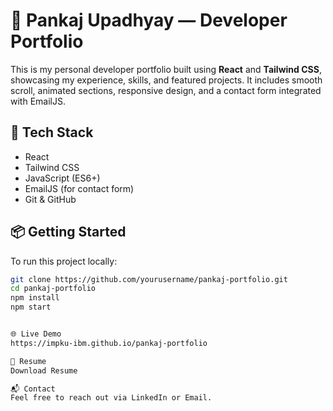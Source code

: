 # 💼 Pankaj Upadhyay — Developer Portfolio

This is my personal developer portfolio built using **React** and **Tailwind CSS**, showcasing my experience, skills, and featured projects. It includes smooth scroll, animated sections, responsive design, and a contact form integrated with EmailJS.

## 🚀 Tech Stack

- React
- Tailwind CSS
- JavaScript (ES6+)
- EmailJS (for contact form)
- Git & GitHub

## 📦 Getting Started

To run this project locally:

```bash
git clone https://github.com/yourusername/pankaj-portfolio.git
cd pankaj-portfolio
npm install
npm start


🌐 Live Demo
https://impku-ibm.github.io/pankaj-portfolio

📄 Resume
Download Resume

📬 Contact
Feel free to reach out via LinkedIn or Email.

